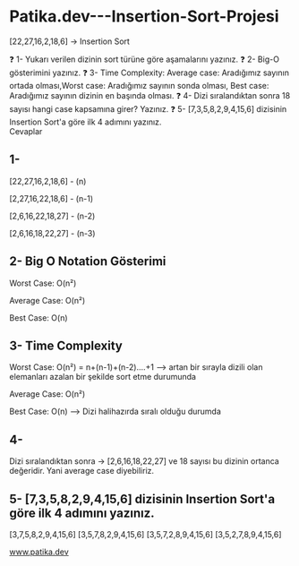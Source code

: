 # Patika.dev---Insertion-Sort-Projesi

[22,27,16,2,18,6] -> Insertion Sort

❓ 1- Yukarı verilen dizinin sort türüne göre aşamalarını yazınız.
❓ 2- Big-O gösterimini yazınız.
❓ 3- Time Complexity: Average case: Aradığımız sayının ortada olması,Worst case: Aradığımız sayının sonda olması, Best case: Aradığımız sayının dizinin en başında olması.
❓ 4- Dizi sıralandıktan sonra 18 sayısı hangi case kapsamına girer? Yazınız.
❓ 5- [7,3,5,8,2,9,4,15,6] dizisinin Insertion Sort'a göre ilk 4 adımını yazınız.
<br/>
Cevaplar
## 1-
[22,27,16,2,18,6] - (n)

[2,27,16,22,18,6] - (n-1)

[2,6,16,22,18,27] - (n-2)

[2,6,16,18,22,27] - (n-3)

## 2- Big O Notation Gösterimi
Worst Case: O(n²) 

Average Case: O(n²)

Best Case: O(n) 

## 3- Time Complexity

Worst Case: O(n²) = n+(n-1)+(n-2)....+1 --> artan bir sırayla dizili olan elemanları azalan bir şekilde sort etme durumunda

Average Case: O(n²)

Best Case: O(n) --> Dizi halihazırda sıralı olduğu durumda

## 4-
Dizi sıralandıktan sonra -> [2,6,16,18,22,27]  ve 18 sayısı bu dizinin ortanca değeridir. Yani average case diyebiliriz.



## 5- [7,3,5,8,2,9,4,15,6] dizisinin Insertion Sort'a göre ilk 4 adımını yazınız.

[3,7,5,8,2,9,4,15,6] 
[3,5,7,8,2,9,4,15,6] 
[3,5,7,2,8,9,4,15,6] 
[3,5,2,7,8,9,4,15,6] 




www.patika.dev
